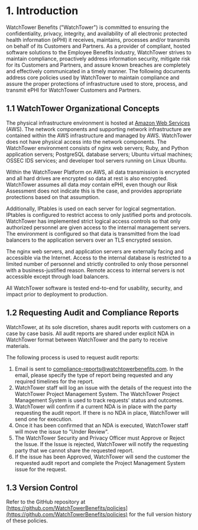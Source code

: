 # 1. Introduction

WatchTower Benefits \("WatchTower"\) is committed to ensuring the confidentiality, privacy, integrity, and availability of all electronic protected health information \(ePHI\) it receives, maintains, processes and/or transmits on behalf of its Customers and Partners. As a provider of compliant, hosted software solutions to the Employee Benefits industry, WatchTower strives to maintain compliance, proactively address information security, mitigate risk for its Customers and Partners, and assure known breaches are completely and effectively communicated in a timely manner. The following documents address core policies used by WatchTower to maintain compliance and assure the proper protections of infrastructure used to store, process, and transmit ePHI for WatchTower Customers and Partners.

## 1.1 WatchTower Organizational Concepts

The physical infrastructure environment is hosted at [Amazon Web Services](https://aws.amazon.com/) \(AWS\). The network components and supporting network infrastructure are contained within the AWS infrastructure and managed by AWS. WatchTower does not have physical access into the network components. The WatchTower environment consists of nginx web servers; Ruby, and Python application servers; PostgreSQL database servers; Ubuntu virtual machines; OSSEC IDS services; and developer tool servers running on Linux Ubuntu.

Within the WatchTower Platform on AWS, all data transmission is encrypted and all hard drives are encrypted so data at rest is also encrypted. WatchTower assumes all data _may_ contain ePHI, even though our Risk Assessment does not indicate this is the case, and provides appropriate protections based on that assumption.

Additionally, IPtables is used on each server for logical segmentation. IPtables is configured to restrict access to only justified ports and protocols. WatchTower has implemented strict logical access controls so that only authorized personnel are given access to the internal management servers. The environment is configured so that data is transmitted from the load balancers to the application servers over an TLS encrypted session.

The nginx web servers, and application servers are externally facing and accessible via the Internet. Access to the internal database is restricted to a limited number of personnel and strictly controlled to only those personnel with a business-justified reason. Remote access to internal servers is not accessible except through load balancers.

All WatchTower software is tested end-to-end for usability, security, and impact prior to deployment to production.

## 1.2 Requesting Audit and Compliance Reports

WatchTower, at its sole discretion, shares audit reports with customers on a case by case basis. All audit reports are shared under explicit NDA in WatchTower format between WatchTower and the party to receive materials.

The following process is used to request audit reports:

1. Email is sent to compliance-reports@watchtowerbenefits.com. In the email, please specify the type of report being requested and any required timelines for the report.
2. WatchTower staff will log an issue with the details of the request into the WatchTower Project Management System. The WatchTower Project Management System is used to track requests' status and outcomes.
3. WatchTower will confirm if a current NDA is in place with the party requesting the audit report. If there is no NDA in place, WatchTower will send one for execution.
4. Once it has been confirmed that an NDA is executed, WatchTower staff will move the issue to "Under Review".
5. The WatchTower Security and Privacy Officer must Approve or Reject the Issue. If the Issue is rejected, WatchTower will notify the requesting party that we cannot share the requested report.
6. If the issue has been Approved, WatchTower will send the customer the requested audit report and complete the Project Management System issue for the request.

## 1.3 Version Control

Refer to the GitHub repository at [https://github.com/WatchTowerBenefits/policies](https://github.com/WatchTowerBenefits/policies) for the full version history of these policies.

